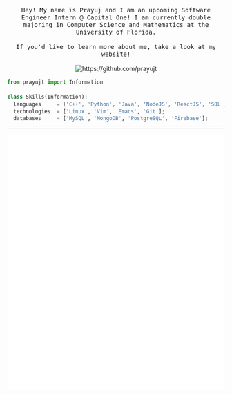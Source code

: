 <!-- ### Hi there 👋 -->
<p align="center">
  <samp>
Hey! My name is Prayuj and I am an upcoming Software Engineer Intern @ Capital One! I am currently double majoring in Computer Science and Mathematics at the University of Florida.
  </samp>
  <br/><br/>
  <samp>
	  If you'd like to learn more about me, take a look at my <a href="http://prayujt.com/" target="_blank">website</a>!
  </samp>
  <br/><br/>
  <img src="https://komarev.com/ghpvc/?username=prayujt&style=flat-square" alt="https://github.com/prayujt" />
</p>

```python
from prayujt import Information

class Skills(Information):
  languages     = ['C++', 'Python', 'Java', 'NodeJS', 'ReactJS', 'SQL', 'Bash', 'LaTeX'];
  technologies  = ['Linux', 'Vim', 'Emacs', 'Git'];
  databases     = ['MySQL', 'MongoDB', 'PostgreSQL', 'Firebase'];
```

<hr/>
<div align="center">
  <a href="https://github.com/prayujt">
    <img src="https://raw.githubusercontent.com/prayujt/github-stats/master/generated/overview.svg#gh-dark-mode-only" />
  </a>
  <a href="https://github.com/prayujt">
    <img src="https://raw.githubusercontent.com/prayujt/github-stats/master/generated/languages.svg#gh-dark-mode-only" />
  </a>
</div>
